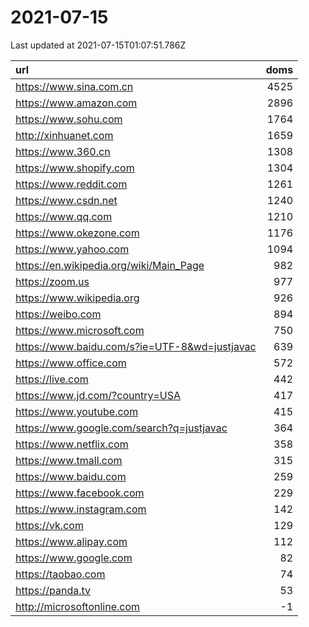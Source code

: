 # 2021-07-15

<!-- BEGIN -->
Last updated at 2021-07-15T01:07:51.786Z

url | doms
:- | -:
https://www.sina.com.cn | 4525
https://www.amazon.com | 2896
https://www.sohu.com | 1764
http://xinhuanet.com | 1659
https://www.360.cn | 1308
https://www.shopify.com | 1304
https://www.reddit.com | 1261
https://www.csdn.net | 1240
https://www.qq.com | 1210
https://www.okezone.com | 1176
https://www.yahoo.com | 1094
https://en.wikipedia.org/wiki/Main_Page | 982
https://zoom.us | 977
https://www.wikipedia.org | 926
https://weibo.com | 894
https://www.microsoft.com | 750
https://www.baidu.com/s?ie=UTF-8&wd=justjavac | 639
https://www.office.com | 572
https://live.com | 442
https://www.jd.com/?country=USA | 417
https://www.youtube.com | 415
https://www.google.com/search?q=justjavac | 364
https://www.netflix.com | 358
https://www.tmall.com | 315
https://www.baidu.com | 259
https://www.facebook.com | 229
https://www.instagram.com | 142
https://vk.com | 129
https://www.alipay.com | 112
https://www.google.com | 82
https://taobao.com | 74
https://panda.tv | 53
http://microsoftonline.com | -1
<!-- END -->
